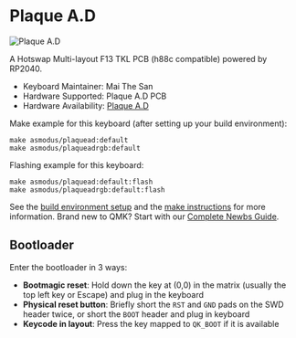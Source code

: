 # Plaque A.D

![Plaque A.D](https://i.imgur.com/axShuI3.jpeg)

A Hotswap Multi-layout F13 TKL PCB (h88c compatible) powered by RP2040.

* Keyboard Maintainer: Mai The San
* Hardware Supported: Plaque A.D PCB
* Hardware Availability: [Plaque A.D](https://paramountkeeb.com/products/plaque-a-d)

Make example for this keyboard (after setting up your build environment):

    make asmodus/plaquead:default
    make asmodus/plaqueadrgb:default

Flashing example for this keyboard:

    make asmodus/plaquead:default:flash
    make asmodus/plaqueadrgb:default:flash

See the [build environment setup](https://docs.qmk.fm/#/getting_started_build_tools) and the [make instructions](https://docs.qmk.fm/#/getting_started_make_guide) for more information. Brand new to QMK? Start with our [Complete Newbs Guide](https://docs.qmk.fm/#/newbs).

## Bootloader

Enter the bootloader in 3 ways:

* **Bootmagic reset**: Hold down the key at (0,0) in the matrix (usually the top left key or Escape) and plug in the keyboard
* **Physical reset button**: Briefly short the `RST` and `GND` pads on the SWD header twice, or short the `BOOT` header and plug in keyboard
* **Keycode in layout**: Press the key mapped to `QK_BOOT` if it is available
